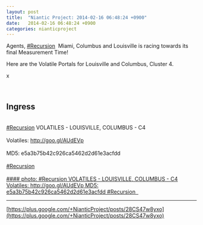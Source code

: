 ```yaml
---
layout: post
title:  "Niantic Project: 2014-02-16 06:48:24 +0900"
date:   2014-02-16 06:48:24 +0900
categories: nianticproject
---
```

Agents,  [#Recursion](https://plus.google.com/s/%23Recursion "")  Miami, Columbus and Louisville is racing towards its final Measurement Time!

Here are the Volatile Portals for Louisville and Columbus, Cluster 4.

x<div class="shared"><br /><h2>Ingress</h2><br /><a rel="nofollow" class="ot-hashtag" href="https://plus.google.com/s/%23Recursion">#Recursion</a> VOLATILES - LOUISVILLE, COLUMBUS - C4<br /><br />Volatiles: <a href="http://goo.gl/AUdEVp" class="ot-anchor">http://goo.gl/AUdEVp</a><br /><br />MD5: e5a3b75b42c926ca5462d2d61e3acfdd<br /><br /> <a rel="nofollow" class="ot-hashtag" href="https://plus.google.com/s/%23Recursion">#Recursion</a>  <br /><br /></div>
[#### photo: #Recursion VOLATILES - LOUISVILLE, COLUMBUS - C4
Volatiles: http://goo.gl/AUdEVp
MD5: e5a3b75b42c926ca5462d2d61e3acfdd
#Recursion  ](https://lh6.googleusercontent.com/-vk9i8xI9ZyU/Uv_fPdL9SGI/AAAAAAAAi_k/9q46dTHKibc/w1536-h2048/IMG_20140215_131558.jpg "")
- - -
[https://plus.google.com/+NianticProject/posts/28CS47w8yxo](https://plus.google.com/+NianticProject/posts/28CS47w8yxo)
